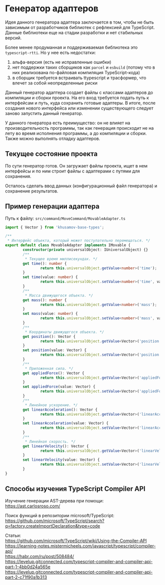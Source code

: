Генератор адаптеров
===================

Идея данного генератора адаптера заключается в том, чтобы не быть зависимым 
от разработчиков библиотек с рефлексией для TypeScript. Данные библиотеки еще на стадии разработки
и нет стабильных версий. 

Более менее продуманная и поддерживаемая библиотека это `typescript-rtti`. Но у нее есть недостатки:
1. альфа-версия (есть не исправленные ошибки)
2. нет поддержки таких сборщиков как `parcel` и `esbuild` (потому что в них реализована 
   по-файловая компиляция TypeScript-кода)
3. в сборщик требуется встраивать ttypescript и трасформер, что влечет за собой неопределенные риски
   
Данный генератор адаптера создает файлы с классами адаптеров до компиляции и сборки проекта. 
На его вход требуется подать путь к интерфейсам и путь, куда сохранить готовые адаптеры.
В итоге, после создания нового интерфейса или изменении существующего следует заново запустить данный генератор.

У данного генератора есть преимущество: он не влияет на производительность программы, так как
генерация происходит не на лету во время исполнения программы, а до компиляции и сборки.
Также можно выполнять отладку адаптеров.

Текущее состояние проекта
-------------------------

По сути генератор готов. Он загружает файлы проекта, ищет в нем интерфейсы 
и по ним строит файлы с адаптерами с путями для сохранения.

Осталось сделать ввод данных (конфигурационный файл генератора) и сохранение результатов.

Пример генерации адаптера
-------------------------

Путь к файлу: `src/command/MoveCommand/MovableAdapter.ts`

```typescript
import { Vector } from 'khusamov-base-types';

/**
 * Интерфейс объекта, который может поступательно перемещаться. */
export default class MovableAdapter implements IMovable {
        constructor(private universalObject: IUniversalObject) {}
        /**
         * Текущее время миллисекундах. */
        get time(): number {
                return this.universalObject.getValue<number>('time');
        }
        set time(value: number) {
                return this.universalObject.setValue<number>('time', value);
        }
        /**
         * Масса движущегося объекта. */
        get mass(): number {
                return this.universalObject.getValue<number>('mass');
        }
        set mass(value: number) {
                return this.universalObject.setValue<number>('mass', value);
        }
        /**
         * Координаты движущегося объекта. */
        get position(): Vector {
                return this.universalObject.getValue<Vector>('position');
        }
        set position(value: Vector) {
                return this.universalObject.setValue<Vector>('position', value);
        }
        /**
         * Приложенная сила. */
        get appliedForce(): Vector {
                return this.universalObject.getValue<Vector>('appliedForce');
        }
        set appliedForce(value: Vector) {
                return this.universalObject.setValue<Vector>('appliedForce', value);
        }
        /**
         * Линейное ускорение. */
        get linearAcceleration(): Vector {
                return this.universalObject.getValue<Vector>('linearAcceleration');
        }
        set linearAcceleration(value: Vector) {
                return this.universalObject.setValue<Vector>('linearAcceleration', value);
        }
        /**
         * Линейная скорость. */
        get linearVelocity(): Vector {
                return this.universalObject.getValue<Vector>('linearVelocity');
        }
        set linearVelocity(value: Vector) {
                return this.universalObject.setValue<Vector>('linearVelocity', value);
        }
}
```

Способы изучения TypeScript Compiler API
----------------------------------------

Изучение генерации AST-дерева при помощи:  
https://ast.carlosroso.com/  

Поиск функций в репозитории microsoft/TypeScript:  
https://github.com/microsoft/TypeScript/search?q=factory.createImportDeclaration&type=code  

Статьи:  
https://github.com/microsoft/TypeScript/wiki/Using-the-Compiler-API  
https://learning-notes.mistermicheels.com/javascript/typescript/compiler-api/  
https://habr.com/ru/post/508484/  
https://levelup.gitconnected.com/typescript-compiler-and-compiler-api-part-1-4bb0d24a565e  
https://levelup.gitconnected.com/typescript-compiler-and-compiler-api-part-2-c71f90a1b313  
